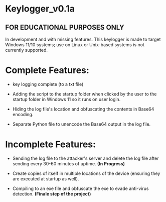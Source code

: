 # Keylogger_v0.1a

## FOR EDUCATIONAL PURPOSES ONLY

In development and with missing features. This keylogger is made to target Windows 11/10 systems; use on Linux or Unix-based systems is not currently supported.

# Complete Features:
- key logging complete (to a txt file)

- Adding the script to the startup folder when clicked by the user to the startup folder in Windows 11 so it runs on user login.

- Hiding  the log file's location and obfuscating the contents in Base64 encoding.

- Separate Python file to unencode the Base64 output in the log file.

# Incomplete Features:

- Sending the log file to the attacker's server and delete the log file after sending every 30-60 minutes of uptime. **(In Progress)**

- Create copies of itself in multiple locations of the device (ensuring they are executed at startup as well).

- Compiling to an exe file and obfuscate the exe to evade anti-virus detection. **(Finale step of the project)**

